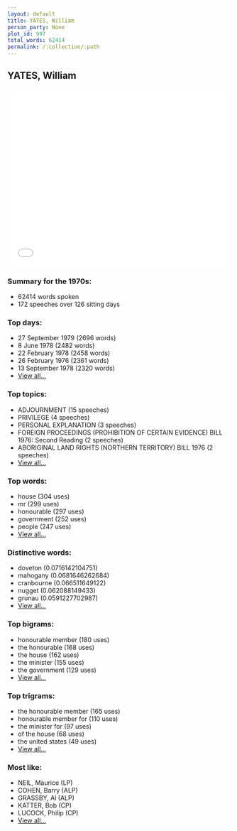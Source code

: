```yaml
---
layout: default
title: YATES, William
person_party: None
plot_id: 997
total_words: 62414
permalink: /:collection/:path
---
```


## YATES, William

<iframe width="100%" height="400" frameborder="0" scrolling="no" src="//plot.ly/~wragge/997.embed"></iframe>


### Summary for the 1970s:

* 62414 words spoken
* 172 speeches over 126 sitting days


### Top days:

* 27 September 1979 (2696 words)
* 8 June 1978 (2482 words)
* 22 February 1978 (2458 words)
* 26 February 1976 (2361 words)
* 13 September 1978 (2320 words)
* [View all...](days/)


### Top topics:

* ADJOURNMENT (15 speeches)
* PRIVILEGE (4 speeches)
* PERSONAL EXPLANATION (3 speeches)
* FOREIGN PROCEEDINGS (PROHIBITION OF CERTAIN EVIDENCE) BILL 1976: Second Reading (2 speeches)
* ABORIGINAL LAND RIGHTS (NORTHERN TERRITORY) BILL 1976 (2 speeches)
* [View all...](topics/)


### Top words:

* house (304 uses)
* mr (299 uses)
* honourable (297 uses)
* government (252 uses)
* people (247 uses)
* [View all...](words/)


### Distinctive words:

* doveton (0.0716142104751)
* mahogany (0.0681646262684)
* cranbourne (0.066511649122)
* nugget (0.062088149433)
* grunau (0.0591227702987)
* [View all...](sig_words/)


### Top bigrams:

* honourable member (180 uses)
* the honourable (168 uses)
* the house (162 uses)
* the minister (155 uses)
* the government (129 uses)
* [View all...](bigrams/)


### Top trigrams:

* the honourable member (165 uses)
* honourable member for (110 uses)
* the minister for (97 uses)
* of the house (68 uses)
* the united states (49 uses)
* [View all...](trigrams/)


### Most like:

* NEIL, Maurice (LP)
* COHEN, Barry (ALP)
* GRASSBY, Al (ALP)
* KATTER, Bob (CP)
* LUCOCK, Philip (CP)
* [View all...](similarities/)
